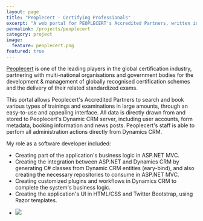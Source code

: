 ```yaml
---
layout: page
title: "Peoplecert - Certifying Professionals"
excerpt: "A web portal for PEOPLECERT's Accredited Partners, written in ASP.NET MVC and Dynamics CRM"
permalink: /projects/peoplecert
category: project
image:
  feature: peoplecert.png
featured: true
---
```


[Peoplecert](http://www.peoplecert.org/) is one of the leading players in the global certification industry, partnering with multi-national organisations and government bodies for the development & management of globally recognised certification schemes and the delivery of their related standardized exams.

This portal allows Peoplecert's Accredited Partners to search and book various types of trainings and examinations in large amounts, through an easy-to-use and appealing interface. All data is directly drawn from and stored to Peoplecert's Dynamic CRM server, including user accounts, form metadata, booking information and news posts. Peoplecert's staff is able to perfom all administration actions directly from Dynamics CRM.

My role as a software developer included:

* Creating part of the application's business logic in ASP.NET MVC.
* Creating the integration between ASP.NET and Dynamics CRM by generating C# classes from Dynamic CRM entities (eary-bind), and also creating the necessary repositories to consume in ASP.NET MVC.
* Creating customized plugins and workflows in Dynamics CRM to complete the system's business logic.
* Creating the application's UI in HTML/CSS and Twitter Bootstrap, using Razor templates.

<ul class="list-inline gallery">
	<li>
		<a href="{{ site.baseurl }}/images/peoplecert_full.png" class="image-popup mfp-with-zoom" title="Peoplecert Partner Area">
			<img src="{{ site.baseurl }}/images/peoplecert_150.png" />
		</a>
	</li>
</ul>
